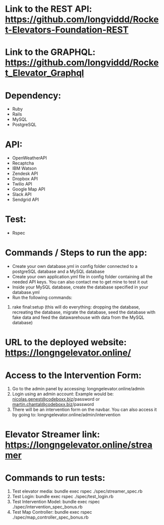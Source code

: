 # Link to the REST API: https://github.com/longviddd/Rocket-Elevators-Foundation-REST
# Link to the GRAPHQL: https://github.com/longviddd/Rocket_Elevator_Graphql
# Dependency: 
- Ruby
- Rails
- MySQL
- PostgreSQL
# API: 
- OpenWeatherAPI
- Recaptcha
- IBM Watson
- Zendesk API
- Dropbox API
- Twilio API
- Google Map API
- Slack API
- Sendgrid API
# Test:
- Rspec
# Commands / Steps to run the app: 
- Create your own database.yml in config folder connected to a postgreSQL database and a MySQL database
- Create your own application.yml file in config folder containing all the needed API keys. You can also contact me to get mine to test it out
- Inside your MySQL database, create the database specified in your database.yml
- Run the following commands: 
1) rake final:setup (this will do everything: dropping the database, recreating the database, migrate the database, seed the database with fake data and feed the datawarehouse with data from the MySQL database)
# URL to the deployed website: https://longngelevator.online/



# Access to the Intervention Form: 
1) Go to the admin panel by accessing: longngelevator.online/admin
2) Login using an admin account: Example would be: nicolas.genest@codeboxx.biz/password or martin.chantal@codeboxx.biz/password
3) There will be an intervention form on the navbar. You can also access it by going to: longngelevator.online/admin/intervention

# Elevator Streamer link: https://longngelevator.online/streamer

# Commands to run tests: 
1) Test elevator media: bundle exec rspec ./spec/streamer_spec.rb
2) Test Login: bundle exec rspec ./spec/test_login.rb
3) Test Intervention Model: bundle exec rspec ./spec/intervention_spec_bonus.rb
4) Test Map Controller: bundle exec rspec ./spec/map_controller_spec_bonus.rb
